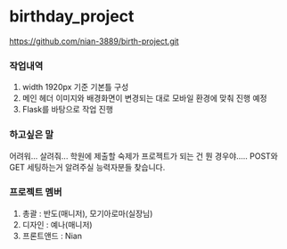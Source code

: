 # birthday_project
https://github.com/nian-3889/birth-project.git

### 작업내역
1. width 1920px 기준 기본틀 구성
2. 메인 헤더 이미지와 배경화면이 변경되는 대로 모바일 환경에 맞춰 진행 예정
3. Flask를 바탕으로 작업 진행

### 하고싶은 말
어려워... 살려줘... 학원에 제출할 숙제가 프로젝트가 되는 건 뭔 경우야.....
POST와 GET 세팅하는거 알려주실 능력자분들 찾습니다.

### 프로젝트 멤버
1. 총괄 : 반도(매니저), 모기아로마(실장님)
2. 디자인 : 예나(매니저)
3. 프론트앤드 : Nian

